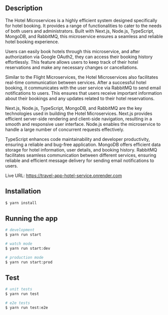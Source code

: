 ## Description

The Hotel Microservices is a highly efficient system designed specifically for hotel booking. It provides a range of functionalities to cater to the needs of both users and administrators. Built with Next.js, Node.js, TypeScript, MongoDB, and RabbitMQ, this microservice ensures a seamless and reliable hotel booking experience.

Users can easily book hotels through this microservice, and after authorization via Google OAuth2, they can access their booking history effortlessly. This feature allows users to keep track of their hotel reservations and make any necessary changes or cancellations.

Similar to the Flight Microservices, the Hotel Microservices also facilitates real-time communication between services. After a successful hotel booking, it communicates with the user service via RabbitMQ to send email notifications to users. This ensures that users receive important information about their bookings and any updates related to their hotel reservations.

Next.js, Node.js, TypeScript, MongoDB, and RabbitMQ are the key technologies used in building the Hotel Microservices. Next.js provides efficient server-side rendering and client-side navigation, resulting in a smooth and responsive user interface. Node.js enables the microservice to handle a large number of concurrent requests effectively.

TypeScript enhances code maintainability and developer productivity, ensuring a reliable and bug-free application. MongoDB offers efficient data storage for hotel information, user details, and booking history. RabbitMQ facilitates seamless communication between different services, ensuring reliable and efficient message delivery for sending email notifications to users.

Live URL: https://travel-app-hotel-service.onrender.com

## Installation

```bash
$ yarn install
```

## Running the app

```bash
# development
$ yarn run start

# watch mode
$ yarn run start:dev

# production mode
$ yarn run start:prod
```

## Test

```bash
# unit tests
$ yarn run test

# e2e tests
$ yarn run test:e2e

```
